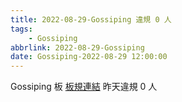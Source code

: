 ```yaml
---
title: 2022-08-29-Gossiping 違規 0 人
tags:
    - Gossiping
abbrlink: 2022-08-29-Gossiping
date: Gossiping-2022-08-29 12:00:00
---
```

Gossiping 板 [板規連結](https://www.ptt.cc/bbs/Gossiping/M.1637425085.A.07D.html)
昨天違規 0 人
